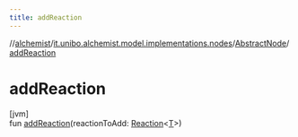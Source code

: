 ```yaml
---
title: addReaction
---
```

//[alchemist](../../../index.html)/[it.unibo.alchemist.model.implementations.nodes](../index.html)/[AbstractNode](index.html)/[addReaction](add-reaction.html)



# addReaction



[jvm]\
fun [addReaction](add-reaction.html)(reactionToAdd: [Reaction](../../it.unibo.alchemist.model.interfaces/-reaction/index.html)<[T](../../it.unibo.alchemist/-supported-incarnations/get.html)>)




